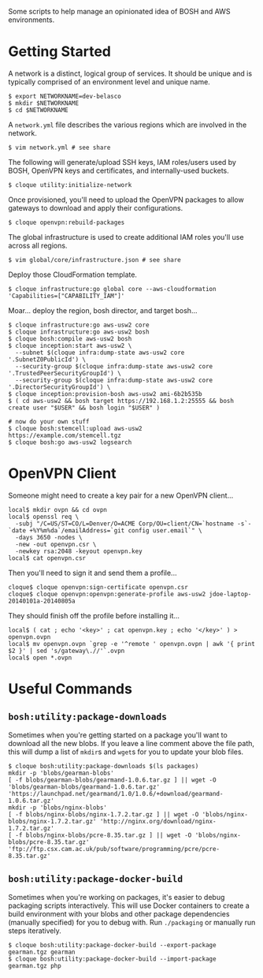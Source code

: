 Some scripts to help manage an opinionated idea of BOSH and AWS environments.

# Getting Started

A network is a distinct, logical group of services. It should be unique and is
typically comprised of an environment level and unique name.

    $ export NETWORKNAME=dev-belasco
    $ mkdir $NETWORKNAME
    $ cd $NETWORKNAME

A `network.yml` file describes the various regions which are involved in the
network.

    $ vim network.yml # see share

The following will generate/upload SSH keys, IAM roles/users used by BOSH,
OpenVPN keys and certificates, and internally-used buckets.

    $ cloque utility:initialize-network

Once provisioned, you'll need to upload the OpenVPN packages to allow gateways
to download and apply their configurations.

    $ cloque openvpn:rebuild-packages

The global infrastructure is used to create additional IAM roles you'll use
across all regions.

    $ vim global/core/infrastructure.json # see share

Deploy those CloudFormation template.

    $ cloque infrastructure:go global core --aws-cloudformation 'Capabilities=["CAPABILITY_IAM"]'

Moar... deploy the region, bosh director, and target bosh...

    $ cloque infrastructure:go aws-usw2 core
    $ cloque infrastructure:go aws-usw2 bosh
    $ cloque bosh:compile aws-usw2 bosh
    $ cloque inception:start aws-usw2 \
      --subnet $(cloque infra:dump-state aws-usw2 core '.SubnetZ0PublicId') \
      --security-group $(cloque infra:dump-state aws-usw2 core '.TrustedPeerSecurityGroupId') \
      --security-group $(cloque infra:dump-state aws-usw2 core '.DirectorSecurityGroupId') \
    $ cloque inception:provision-bosh aws-usw2 ami-6b2b535b
    $ ( cd aws-usw2 && bosh target https://192.168.1.2:25555 && bosh create user "$USER" && bosh login "$USER" )

    # now do your own stuff
    $ cloque bosh:stemcell:upload aws-usw2 https://example.com/stemcell.tgz
    $ cloque bosh:go aws-usw2 logsearch


# OpenVPN Client

Someone might need to create a key pair for a new OpenVPN client...

    local$ mkdir ovpn && cd ovpn
    local$ openssl req \
      -subj "/C=US/ST=CO/L=Denver/O=ACME Corp/OU=client/CN=`hostname -s`-`date +%Y%m%da`/emailAddress=`git config user.email`" \
      -days 3650 -nodes \
      -new -out openvpn.csr \
      -newkey rsa:2048 -keyout openvpn.key
    local$ cat openvpn.csr

Then you'll need to sign it and send them a profile...

    cloque$ cloque openvpn:sign-certificate openvpn.csr
    cloque$ cloque openvpn:openvpn:generate-profile aws-usw2 jdoe-laptop-20140101a-20140805a

They should finish off the profile before installing it...

    local$ ( cat ; echo '<key>' ; cat openvpn.key ; echo '</key>' ) > openvpn.ovpn
    local$ mv openvpn.ovpn `grep -e '^remote ' openvpn.ovpn | awk '{ print $2 }' | sed 's/gateway\.//'`.ovpn
    local$ open *.ovpn


# Useful Commands

## `bosh:utility:package-downloads`

Sometimes when you're getting started on a package you'll want to download all the new blobs. If you leave a line
comment above the file path, this will dump a list of `mkdir`s and `wget`s for you to update your blob files.

    $ cloque bosh:utility:package-downloads $(ls packages)
    mkdir -p 'blobs/gearman-blobs'
    [ -f blobs/gearman-blobs/gearmand-1.0.6.tar.gz ] || wget -O 'blobs/gearman-blobs/gearmand-1.0.6.tar.gz' 'https://launchpad.net/gearmand/1.0/1.0.6/+download/gearmand-1.0.6.tar.gz'
    mkdir -p 'blobs/nginx-blobs'
    [ -f blobs/nginx-blobs/nginx-1.7.2.tar.gz ] || wget -O 'blobs/nginx-blobs/nginx-1.7.2.tar.gz' 'http://nginx.org/download/nginx-1.7.2.tar.gz'
    [ -f blobs/nginx-blobs/pcre-8.35.tar.gz ] || wget -O 'blobs/nginx-blobs/pcre-8.35.tar.gz' 'ftp://ftp.csx.cam.ac.uk/pub/software/programming/pcre/pcre-8.35.tar.gz'


## `bosh:utility:package-docker-build`

Sometimes when you're working on packages, it's easier to debug packaging scripts interactively. This will use Docker
containers to create a build environment with your blobs and other package dependencies (manually specified) for you to
debug with. Run `./packaging` or manually run steps iteratively.

    $ cloque bosh:utility:package-docker-build --export-package gearman.tgz gearman
    $ cloque bosh:utility:package-docker-build --import-package gearman.tgz php
